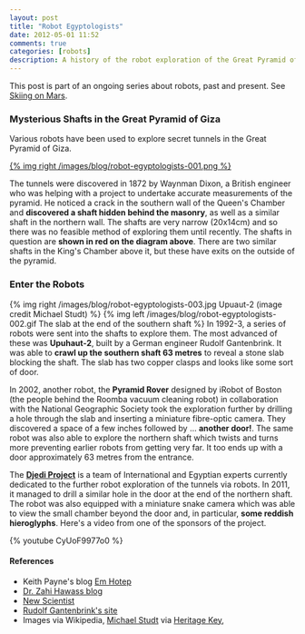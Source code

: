 ```yaml
---
layout: post
title: "Robot Egyptologists"
date: 2012-05-01 11:52
comments: true
categories: [robots]
description: A history of the robot exploration of the Great Pyramid of Giza.
---
```

This post is part of an ongoing series about robots, past and present.  See [Skiing on Mars](/skiing-on-mars/).

### Mysterious Shafts in the Great Pyramid of Giza ###

Various robots have been used to explore secret tunnels in the Great Pyramid of Giza.

[{% img right /images/blog/robot-egyptologists-001.png %}](http://http://en.wikipedia.org/wiki/File:Great_Pyramid_Diagram.svg)

The tunnels were discovered in 1872 by Waynman Dixon, a British engineer who was helping with a project to undertake accurate measurements of the pyramid.  He noticed a crack in the southern wall of the Queen's Chamber and **discovered a shaft hidden behind the masonry**, as well as a similar shaft in the northern wall.  The shafts are very narrow (20x14cm) and so there was no feasible method of exploring them until recently.  The shafts in question are **shown in red on the diagram above**.  There are two similar shafts in the King's Chamber above it, but these have exits on the outside of the pyramid.

### Enter the Robots ###

{% img right /images/blog/robot-egyptologists-003.jpg Upuaut-2 (image credit Michael Studt) %}
{% img left /images/blog/robot-egyptologists-002.gif The slab at the end of the southern shaft %}
In 1992-3, a series of robots were sent into the shafts to explore them.  The most advanced of these was **Upuhaut-2**, built by a German engineer Rudolf Gantenbrink.  It was able to **crawl up the southern shaft 63 metres** to reveal a stone slab blocking the shaft.  The slab has two copper clasps and looks like some sort of door.

In 2002, another robot, the **Pyramid Rover** designed by iRobot of Boston (the people behind the Roomba vacuum cleaning robot) in collaboration with the National Geographic Society took the exploration further by drilling a hole through the slab and inserting a miniature fibre-optic camera.  They discovered a space of a few inches followed by ... **another door!**.  The same robot was also able to explore the northern shaft which twists and turns more preventing earlier robots from getting very far.  It too ends up with a door approximately 63 metres from the entrance.

The **[Djedi Project](http://en.wikipedia.org/wiki/Djedi_Project)** is a team of International and Egyptian experts currently dedicated to the further robot exploration of the tunnels via robots.  In 2011, it managed to drill a similar hole in the door at the end of the northern shaft.  The robot was also equipped with a miniature snake camera which was able to view the small chamber beyond the door and, in particular, **some reddish hieroglyphs**.  Here's a video from one of the sponsors of the project.

{% youtube CyUoF9977o0 %}

#### References ####

* Keith Payne's blog [Em Hotep](http://emhotep.net/2012/03/07/locations/lower-egypt/giza-plateau-lower-egypt/the-djedi-project-the-next-generation-in-robotic-archaeology/)
* [Dr. Zahi Hawass blog](http://www.drhawass.com/events/mystery-hidden-doors-inside-great-pyramid-0)
* [New Scientist](http://www.newscientist.com/article/mg21028144.500-first-images-from-great-pyramids-chamber-of-secrets.html)
* [Rudolf Gantenbrink's site](http://www.cheops.org/startpage/thefuture/future.htm)
* Images via Wikipedia, [Michael Studt](http://www.flickr.com/photos/mickythepixel/3903073791/) via [Heritage Key](http://heritage-key.com/egypt/gizas-robot-explorers), 





